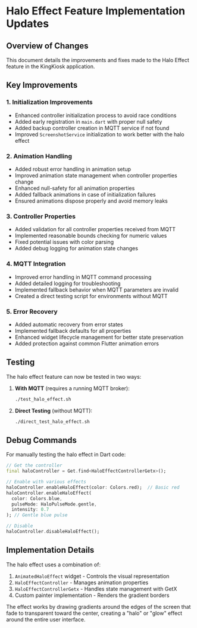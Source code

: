 # Halo Effect Feature Implementation Updates

## Overview of Changes

This document details the improvements and fixes made to the Halo Effect feature in the KingKiosk application.

## Key Improvements

### 1. Initialization Improvements
- Enhanced controller initialization process to avoid race conditions
- Added early registration in `main.dart` with proper null safety
- Added backup controller creation in MQTT service if not found
- Improved `ScreenshotService` initialization to work better with the halo effect

### 2. Animation Handling
- Added robust error handling in animation setup
- Improved animation state management when controller properties change
- Enhanced null-safety for all animation properties
- Added fallback animations in case of initialization failures
- Ensured animations dispose properly and avoid memory leaks

### 3. Controller Properties
- Added validation for all controller properties received from MQTT
- Implemented reasonable bounds checking for numeric values
- Fixed potential issues with color parsing
- Added debug logging for animation state changes

### 4. MQTT Integration
- Improved error handling in MQTT command processing
- Added detailed logging for troubleshooting
- Implemented fallback behavior when MQTT parameters are invalid
- Created a direct testing script for environments without MQTT

### 5. Error Recovery
- Added automatic recovery from error states
- Implemented fallback defaults for all properties
- Enhanced widget lifecycle management for better state preservation
- Added protection against common Flutter animation errors

## Testing

The halo effect feature can now be tested in two ways:

1. **With MQTT** (requires a running MQTT broker):
   ```bash
   ./test_halo_effect.sh
   ```

2. **Direct Testing** (without MQTT):
   ```bash
   ./direct_test_halo_effect.sh
   ```

## Debug Commands

For manually testing the halo effect in Dart code:

```dart
// Get the controller
final haloController = Get.find<HaloEffectControllerGetx>();

// Enable with various effects
haloController.enableHaloEffect(color: Colors.red);  // Basic red
haloController.enableHaloEffect(
  color: Colors.blue,
  pulseMode: HaloPulseMode.gentle,
  intensity: 0.7
); // Gentle blue pulse

// Disable
haloController.disableHaloEffect();
```

## Implementation Details

The halo effect uses a combination of:

1. `AnimatedHaloEffect` widget - Controls the visual representation
2. `HaloEffectController` - Manages animation properties
3. `HaloEffectControllerGetx` - Handles state management with GetX
4. Custom painter implementation - Renders the gradient borders

The effect works by drawing gradients around the edges of the screen that fade to transparent toward the center, creating a "halo" or "glow" effect around the entire user interface.

